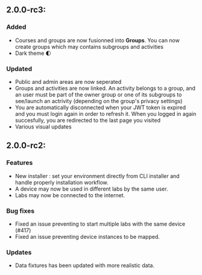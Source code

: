 2.0.0-rc3:
----------

### Added
- Courses and groups are now fusionned into **Groups**. You can now create groups which may contains subgroups and activities
- Dark theme 🌓

### Updated
- Public and admin areas are now seperated
- Groups and activities are now linked. An activity belongs to a group, and an user must be part of the owner group or one of its subgroups to see/launch an actrivity (depending on the group's privacy settings)
- You are automatically disconnected when your JWT token is expired and you must login again in order to refresh it. When you logged in again succesfully, you are redirected to the last page you visited
- Various visual updates

2.0.0-rc2:
----------

### Features
- New installer : set your environment directly from CLI installer and handle properly installation workflow.
- A device may now be used in different labs by the same user.
- Labs may now be connected to the internet.

### Bug fixes
- Fixed an issue preventing to start multiple labs with the same device (#417)
- Fixed an issue preventing device instances to be mapped.

### Updates
- Data fixtures has been updated with more realistic data.